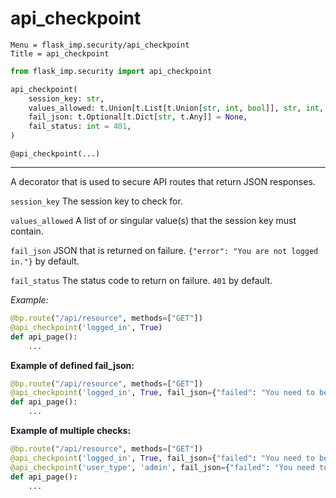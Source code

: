 # api_checkpoint

```
Menu = flask_imp.security/api_checkpoint
Title = api_checkpoint
```


```python
from flask_imp.security import api_checkpoint
```

```python
api_checkpoint(
    session_key: str,
    values_allowed: t.Union[t.List[t.Union[str, int, bool]], str, int, bool],
    fail_json: t.Optional[t.Dict[str, t.Any]] = None,
    fail_status: int = 401,
)
```

`@api_checkpoint(...)`

---

A decorator that is used to secure API routes that return JSON responses.

`session_key` The session key to check for.

`values_allowed` A list of or singular value(s) that the session key must contain.

`fail_json` JSON that is returned on failure. `{"error": "You are not logged in."}` by default.

`fail_status` The status code to return on failure. `401` by default.

*Example:*

```python
@bp.route("/api/resource", methods=["GET"])
@api_checkpoint('logged_in', True)
def api_page():
    ...
```

**Example of defined fail_json:**

```python
@bp.route("/api/resource", methods=["GET"])
@api_checkpoint('logged_in', True, fail_json={"failed": "You need to be logged in."})
def api_page():
    ...
```

**Example of multiple checks:**

```python
@bp.route("/api/resource", methods=["GET"])
@api_checkpoint('logged_in', True, fail_json={"failed": "You need to be logged in."})
@api_checkpoint('user_type', 'admin', fail_json={"failed": "You need to an admin."})
def api_page():
    ...
```
